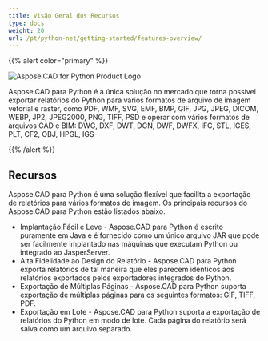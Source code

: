 ```yaml
---
title: Visão Geral dos Recursos
type: docs
weight: 20
url: /pt/python-net/getting-started/features-overview/
---
```


{{% alert color="primary" %}}

![Aspose.CAD for Python Product Logo](/cad/_assets/home_4.png)

Aspose.CAD para Python é a única solução no mercado que torna possível exportar relatórios do Python para vários formatos de arquivo de imagem vetorial e raster, como PDF, WMF, SVG, EMF, BMP, GIF, JPG, JPEG, DICOM, WEBP, JP2, JPEG2000, PNG, TIFF, PSD e operar com vários formatos de arquivos CAD e BIM: DWG, DXF, DWT, DGN, DWF, DWFX, IFC, STL, IGES, PLT, CF2, OBJ, HPGL, IGS

{{% /alert %}}

## Recursos

Aspose.CAD para Python é uma solução flexível que facilita a exportação de relatórios para vários formatos de imagem. Os principais recursos do Aspose.CAD para Python estão listados abaixo.

- Implantação Fácil e Leve - Aspose.CAD para Python é escrito puramente em Java e é fornecido como um único arquivo JAR que pode ser facilmente implantado nas máquinas que executam Python ou integrado ao JasperServer.
- Alta Fidelidade ao Design do Relatório - Aspose.CAD para Python exporta relatórios de tal maneira que eles parecem idênticos aos relatórios exportados pelos exportadores integrados do Python.
- Exportação de Múltiplas Páginas - Aspose.CAD para Python suporta exportação de múltiplas páginas para os seguintes formatos: GIF, TIFF, PDF.
- Exportação em Lote - Aspose.CAD para Python suporta a exportação de relatórios do Python em modo de lote. Cada página do relatório será salva como um arquivo separado.
